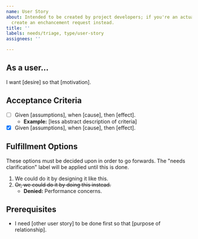 ```yaml
---
name: User Story
about: Intended to be created by project developers; if you're an actual user, please
  create an enchancement request instead.
title: ''
labels: needs/triage, type/user-story
assignees: ''

---
```


## As a user...

I want [desire] so that [motivation].

## Acceptance Criteria

- [ ] Given [assumptions], when [cause], then [effect].
   - **Example:** [less abstract description of criteria]
- [x] Given [assumptions], when [cause], then [effect].

## Fulfillment Options

These options must be decided upon in order to go forwards. The "needs clarification" label will be applied until this is done.

1. We could do it by designing it like this.
2. ~~Or, we could do it by doing this instead.~~
   - **Denied:** Performance concerns.

## Prerequisites

- I need [other user story] to be done first so that [purpose of relationship].
